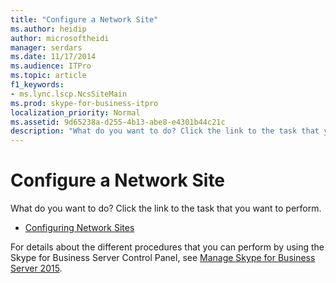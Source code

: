 ```yaml
---
title: "Configure a Network Site"
ms.author: heidip
author: microsoftheidi
manager: serdars
ms.date: 11/17/2014
ms.audience: ITPro
ms.topic: article
f1_keywords:
- ms.lync.lscp.NcsSiteMain
ms.prod: skype-for-business-itpro
localization_priority: Normal
ms.assetid: 9d65238a-d255-4b13-abe8-e4301b44c21c
description: "What do you want to do? Click the link to the task that you want to perform."
---
```


# Configure a Network Site
 
What do you want to do? Click the link to the task that you want to perform.
  
- [Configuring Network Sites](http://technet.microsoft.com/library/358aa08a-c5bc-45fc-8017-19e6202f88c5.aspx)
    
For details about the different procedures that you can perform by using the Skype for Business Server Control Panel, see [Manage Skype for Business Server 2015](../../../manage/manage.md).

